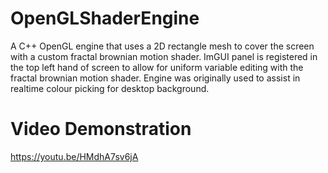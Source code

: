 # OpenGLShaderEngine
A C++ OpenGL engine that uses a 2D rectangle mesh to cover the screen with a custom fractal brownian motion shader.
ImGUI panel is registered in the top left hand of screen to allow for uniform variable editing with the fractal brownian motion shader.
Engine was originally used to assist in realtime colour picking for desktop background.

# Video Demonstration
https://youtu.be/HMdhA7sv6jA
